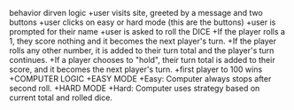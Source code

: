 behavior dirven logic
+user visits site, greeted by a message and two buttons
+user clicks on easy or hard mode (this are the buttons)
+user is prompted for their name
+user is asked to roll the DICE
  +If the player rolls a 1, they score nothing and it becomes the next player's turn.
  +If the player rolls any other number, it is added to their turn total and the player's turn continues.
  +If a player chooses to "hold", their turn total is added to their score, and it becomes the next player's turn.
  +first player to 100 wins
+COMPUTER LOGIC
+EASY MODE
  +Easy: Computer always stops after second roll.
+HARD MODE
  +Hard: Computer uses strategy based on current total and rolled dice.
